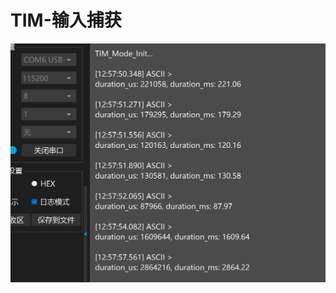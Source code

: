 # TIM-输入捕获

![屏幕截图 2025-07-08 125803.png](https://raw.githubusercontent.com/hazy1k/My-drawing-bed/main/2025/07/08-13-02-30-屏幕截图%202025-07-08%20125803.png)
